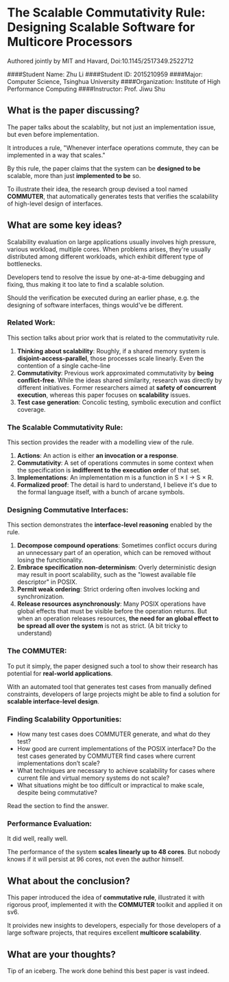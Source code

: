 # The Scalable Commutativity Rule: Designing Scalable Software for Multicore Processors
Authored jointly by MIT and Havard, Doi:10.1145/2517349.2522712  

####Student Name: Zhu Li
####Student ID: 2015210959
####Major: Computer Science, Tsinghua University
####Organization: Institute of High Performance Computing
####Instructor: Prof. Jiwu Shu

## What is the paper discussing?
The paper talks about the scalablity, but not just an implementation issue, but even before implementation.

It introduces a rule, "Whenever interface operations commute, they can be implemented in a way that scales."

By this rule, the paper claims that the system can be **designed to be** scalable, more than just **implemented to be** so.

To illustrate their idea, the research group devised a tool named **COMMUTER**, that automatically generates tests that verifies the scalability of high-level design of interfaces.

## What are some key ideas?
Scalability evaluation on large applications usually involves high pressure, various workload, multiple cores. When problems arises, they're usually distributed among different workloads, which exhibit different type of bottlenecks.

Developers tend to resolve the issue by one-at-a-time debugging and fixing, thus making it too late to find a scalable solution.

Should the verification be executed during an earlier phase, e.g. the designing of software interfaces, things would've be different.

### Related Work:
This section talks about prior work that is related to the commutativity rule.

1. **Thinking about scalability**: Roughly, if a shared memory system is **disjoint-access-parallel**, those processes scale linearly. Even the contention of a single cache-line 
2. **Commutativity**: Previous work approximated commutativity by **being conflict-free**. While the ideas shared similarity, research was directly by different initiatives. Former researchers aimed at **safety of concurrent execution**, whereas this paper focuses on **scalability** issues.
3. **Test case generation**: Concolic testing, symbolic execution and conflict coverage.

### The Scalable Commutativity Rule:
This section provides the reader with a modelling view of the rule.

1. **Actions**: An action is either **an invocation or a response**.
2. **Commutativity**: A set of operations commutes in some context when the specification is **indifferent to the execution order** of that set.
3. **Implementations**: An implementation m is a function in S × I → S × R.
4. **Formalized proof**: The detail is hard to understand, I believe it's due to the formal language itself, with a bunch of arcane symbols.

### Designing Commutative Interfaces:
This section demonstrates the **interface-level reasoning** enabled by the rule.

1. **Decompose compound operations**: Sometimes conflict occurs during an unnecessary part of an operation, which can be removed without losing the functionality.
2. **Embrace specification non-determinism**: Overly deterministic design may result in poort scalability, such as the "lowest available file descriptor" in POSIX.
3. **Permit weak ordering**: Strict ordering often involves locking and synchronization.
4. **Release resources asynchronously**: Many POSIX operations have global effects that must be visible before the operation returns. But when an operation releases resources, **the need for an global effect to be spread all over the system** is not as strict. (A bit tricky to understand)

### The COMMUTER:
To put it simply, the paper designed such a tool to show their research has potential for **real-world applications**.

With an automated tool that generates test cases from manually defined constraints, developers of large projects might be able to find a solution for **scalable interface-level design**.

### Finding Scalability Opportunities:
- How many test cases does COMMUTER generate, and what do they test?
- How good are current implementations of the POSIX interface? Do the test cases generated by COMMUTER find cases where current implementations don’t scale?
- What techniques are necessary to achieve scalability for cases where current file and virtual memory systems do not scale?
- What situations might be too difficult or impractical
to make scale, despite being commutative?

Read the section to find the answer.

### Performance Evaluation:
It did well, really well.

The performance of the system **scales linearly up to 48 cores**. But nobody knows if it will persist at 96 cores, not even the author himself.

## What about the conclusion?
This paper introduced the idea of **commutative rule**, illustrated it with rigorous proof, implemented it with the **COMMUTER** toolkit and applied it on sv6.

It proivides new insights to developers, especially for those developers of a large software projects, that requires excellent **multicore scalability**.

## What are your thoughts?
Tip of an iceberg. The work done behind this best paper is vast indeed.
